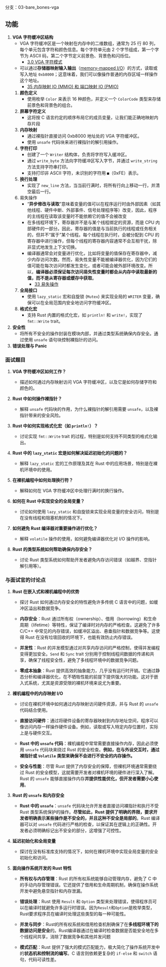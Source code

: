 分支：03-bare_bones-vga
## 功能

1. **VGA 字符缓冲区结构**
    - VGA 字符缓冲区是一个映射在内存中的二维数组，通常为 25 行 80 列，每个单元包含字符和颜色信息。每个字符单元由 2 个字节组成，第一个字节为 ASCII 码，第二个字节定义前景色、背景色和闪烁位。
	    - [3.0 VGA 字符模式](3.0%20VGA%20字符模式.md)
	- 可以通过**存储器映射输入输出**（[memory-mapped I/O](https://en.wikipedia.org/wiki/Memory-mapped_I/O)）的方式，读取或写入地址 `0xb8000`；这意味着，我们可以像操作普通的内存区域一样操作这个地址。
		- [35 内存映射 IO (MMIO) 和 端口映射 IO (PMIO)](../ChatGpt/3.0%20VGA字符模式/35%20内存映射%20IO%20(MMIO)%20和%20端口映射%20IO%20(PMIO).md)
	1. **颜色定义**
	    - 使用枚举 `Color` 来表示 16 种颜色，并定义一个 `ColorCode` 类型来存储前景色和背景色的组合。
	2. **屏幕字符定义**
		- 这将按 C 语言约定的顺序布局它的成员变量，让我们能正确地映射内存片段
	3. **内存映射**
	    - 通过裸指针直接访问 0xb8000 地址处的 VGA 字符缓冲区。
	    - 使用 `unsafe` 代码块来进行裸指针的解引用操作。
	4. **字符打印**
	    - 创建了一个 `Writer` 结构体，负责将字符写入缓冲区。
	    - 通过 `write_byte` 方法向字符缓冲区写入字节，并通过 `write_string` 方法支持字符串打印。
	    - 支持打印非 ASCII 字符，未识别的字符用 `■`（0xFE）表示。
	5. **换行处理**
	    - 实现了 `new_line` 方法，当当前行满时，将所有行向上移动一行，并清空最后一行。
	6. 易失操作
		- “**异步修改与读取**”意味着变量的值可以在程序运行时由外部因素（如其他线程、硬件中断、外部事件、信号处理程序等）改变，因此，程序的主线程在读取该变量时不能依赖它的值不会被改变
		- 在多线程环境下，寄存器并不是与某个线程绑定的资源，而是 CPU 内部硬件的一部分。因此，寄存器的值是与当前执行的线程或任务相关的，但并不“属于”某个线程。每个线程在执行时，会被分配到 CPU 的寄存器中进行操作，但每个线程的寄存器内容通常不会互相干扰，除非显式地发生上下文切换。
		- 编译器通常会对变量进行优化，比如将变量的值保存在寄存器中，减少内存访问次数。然而，易失性变量不能被编译器优化，因为它们的值可能在每次访问时都发生变化，或者可能会被外部环境改变。所以，**编译器必须保证每次访问易失性变量时都会从内存中读取最新的值，而不是从寄存器或缓存中获取**。
			- [33 易失操作](../ChatGpt/3.0%20VGA字符模式/33%20易失操作.md)
	7. **全局接口**
	    - 使用 `lazy_static` 宏和自旋锁 (`Mutex`) 来实现全局的 `WRITER` 变量，确保可以在全局范围内安全地访问字符缓冲区。
	8. **格式化宏**
	    - 支持 Rust 内置的格式化宏，如 `println!` 和 `write!`，实现了 `fmt::Write` trait。
2. **安全性**
	- 将所有不安全的操作封装在模块内部，并通过类型系统确保内存安全。通过使用 `unsafe` 语句块控制裸指针的访问。
3. **错误处理与 Panic**
### 面试题目

1. **VGA 字符缓冲区如何工作？**
    
    - 描述如何通过内存映射访问 VGA 字符缓冲区，以及它是如何存储字符和颜色的。
        
2. **Rust 中如何操作裸指针？**
    
    - 解释 `unsafe` 代码块的作用，为什么裸指针的解引用需要 `unsafe`，以及裸指针带来的安全风险。
        
3. **Rust 中如何实现格式化宏（如 `println!`）？**
    
    - 讨论实现 `fmt::Write` trait 的过程，特别是如何支持不同类型的格式化输出。
        
4. **Rust 中的 `lazy_static` 宏是如何解决延迟初始化的问题的？**
    
    - 解释 `lazy_static` 宏的工作原理及其在 Rust 中的应用场景，特别是在裸机环境中的使用。
        
5. **在裸机编程中如何处理换行符？**
    
    - 解释如何在 VGA 字符缓冲区中处理行满时的换行操作。
        
6. **如何在 Rust 中实现安全的全局变量？**
    
    - 讨论如何使用 `lazy_static` 和自旋锁来实现全局变量的安全访问，特别是在没有线程和阻塞机制的情况下。
        
7. **如何避免 Rust 编译器对重要操作进行优化？**
    
    - 解释 `volatile` 操作的使用，如何避免编译器优化对 I/O 操作的影响。
        
8. **Rust 的类型系统如何帮助确保内存安全？**
    
    - 讨论 Rust 类型系统如何帮助开发者避免内存访问错误（如越界、空指针解引用等）。
        

### 与面试官的讨论点

1. **Rust 在嵌入式和裸机编程中的优势**
    
	- 探讨 Rust 如何通过内存安全的特性避免许多传统 C 语言中的问题，如缓冲区溢出和数据竞争。

	- **内存安全**：Rust 通过所有权（ownership）、借用（borrowing）和生命周期（lifetime）等特性，保证了编译时对内存的严格检查。这避免了许多 C/C++ 中常见的内存错误，如缓冲区溢出、悬垂指针和数据竞争等。这使得 Rust 在没有垃圾回收的环境下，也能有效防止内存错误。
    
	- **并发性**：Rust 的并发模型通过对共享内存访问的严格控制，使得并发编程变得更加安全。`Send` 和 `Sync` trait 分别用于控制线程间数据的传递和共享，确保了线程安全性，避免了多线程环境中的数据竞争问题。
    
	- **零成本抽象**：Rust 提供高效的抽象能力，几乎没有运行时开销。它通过静态分析和编译器优化，在不牺牲性能的前提下提供强大的功能。这对于嵌入式系统，尤其是资源受限的裸机环境来说尤为重要。

2. **裸机编程中的内存映射 I/O**
    
    - 讨论在裸机环境中如何通过内存映射访问硬件资源，并与 Rust 的 `unsafe` 代码结合使用。

	- **直接访问硬件**：通过将硬件设备的寄存器映射到内存地址空间，程序可以像访问内存一样操作硬件设备。例如，读取或写入特定内存位置时，实际上是与硬件交互。
    
	- **Rust 中的 `unsafe` 代码**：裸机编程中常常需要直接操作内存，因此必须使用 `unsafe` 代码块来绕过 Rust 的安全检查。**例如，在与外设交互时，通过裸指针或 `Volatile` 类型来确保不会进行不安全的内存操作。**
    
	- **安全与性能**：尽管 Rust 提供了内存安全的保障，但裸机环境通常需要绕过 Rust 的安全模型，这就需要开发者对裸机环境的硬件进行深入了解。Rust 的 `unsafe` 能够直接操作内存**并提供性能优化，但开发者需要小心使用**。
        
3. **Rust 的 `unsafe` 和内存安全**
    
    - **Rust 中的 `unsafe`**：`unsafe` 代码块允许开发者直接访问裸指针和执行不受 Rust 类型系统保护的操作。**尽管如此，Rust 提供了明确的界限，要求开发者明确表示某些操作是不安全的，并且这种不安全是局部的**。Rust 编译器可以对 `unsafe` 代码进行严格的检查，以保证其在逻辑上的正确性。开发者必须明确标记出不安全的部分，这增强了可控性。
        
4. **延迟初始化和全局变量**
    
    - 探讨在没有标准库支持的情况下，如何在裸机环境中实现全局变量的安全初始化和访问。
        
5. **面向操作系统开发的 Rust 特性**
    
	- **所有权与内存管理**：Rust 的所有权系统能够自动管理内存，避免了 C 中的手动内存管理错误。它还提供了借用和生命周期机制，确保在操作系统开发中避免悬空指针和内存泄漏。
    
	- **错误处理**：Rust 使用 `Result` 和 `Option` 类型来处理错误，使得程序员可以在编译时就避免许多运行时错误。因为`Result`和`Option`是枚举类型，Rust要求程序员在编译时处理这些类型的每一种可能性。

    
	- **并发与同步**：Rust的所有权系统和借用检查机制确保了在**多线程环境下的数据访问是安全**的。Rust编译器通过在编译时检查数据是否能安全地在多个线程间共享，消除了数据竞争和其他并发问题
    
	- **模式匹配**：Rust 提供了强大的模式匹配能力，极大简化了操作系统开发中的**状态机和控制流的编写**。C 语言则依赖更复杂的 `if-else` 和 `switch` 语句，代码可读性差。